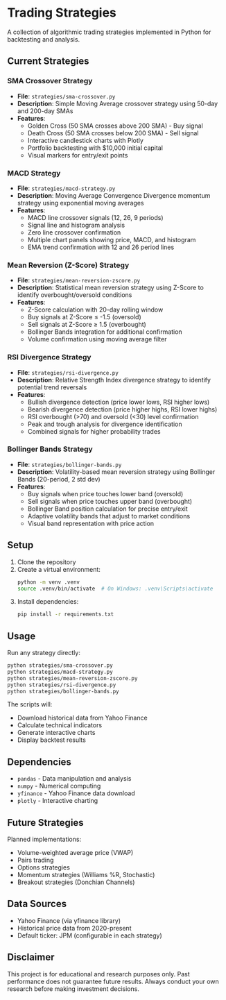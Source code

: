 # Trading Strategies

A collection of algorithmic trading strategies implemented in Python for backtesting and analysis.

## Current Strategies

### SMA Crossover Strategy
- **File**: `strategies/sma-crossover.py`
- **Description**: Simple Moving Average crossover strategy using 50-day and 200-day SMAs
- **Features**:
  - Golden Cross (50 SMA crosses above 200 SMA) - Buy signal
  - Death Cross (50 SMA crosses below 200 SMA) - Sell signal
  - Interactive candlestick charts with Plotly
  - Portfolio backtesting with $10,000 initial capital
  - Visual markers for entry/exit points

### MACD Strategy
- **File**: `strategies/macd-strategy.py`
- **Description**: Moving Average Convergence Divergence momentum strategy using exponential moving averages
- **Features**:
  - MACD line crossover signals (12, 26, 9 periods)
  - Signal line and histogram analysis
  - Zero line crossover confirmation
  - Multiple chart panels showing price, MACD, and histogram
  - EMA trend confirmation with 12 and 26 period lines

### Mean Reversion (Z-Score) Strategy
- **File**: `strategies/mean-reversion-zscore.py`
- **Description**: Statistical mean reversion strategy using Z-Score to identify overbought/oversold conditions
- **Features**:
  - Z-Score calculation with 20-day rolling window
  - Buy signals at Z-Score ≤ -1.5 (oversold)
  - Sell signals at Z-Score ≥ 1.5 (overbought)
  - Bollinger Bands integration for additional confirmation
  - Volume confirmation using moving average filter

### RSI Divergence Strategy
- **File**: `strategies/rsi-divergence.py`
- **Description**: Relative Strength Index divergence strategy to identify potential trend reversals
- **Features**:
  - Bullish divergence detection (price lower lows, RSI higher lows)
  - Bearish divergence detection (price higher highs, RSI lower highs)
  - RSI overbought (>70) and oversold (<30) level confirmation
  - Peak and trough analysis for divergence identification
  - Combined signals for higher probability trades

### Bollinger Bands Strategy
- **File**: `strategies/bollinger-bands.py`
- **Description**: Volatility-based mean reversion strategy using Bollinger Bands (20-period, 2 std dev)
- **Features**:
  - Buy signals when price touches lower band (oversold)
  - Sell signals when price touches upper band (overbought)
  - Bollinger Band position calculation for precise entry/exit
  - Adaptive volatility bands that adjust to market conditions
  - Visual band representation with price action

## Setup

1. Clone the repository
2. Create a virtual environment:
   ```bash
   python -m venv .venv
   source .venv/bin/activate  # On Windows: .venv\Scripts\activate
   ```
3. Install dependencies:
   ```bash
   pip install -r requirements.txt
   ```

## Usage

Run any strategy directly:
```bash
python strategies/sma-crossover.py
python strategies/macd-strategy.py
python strategies/mean-reversion-zscore.py
python strategies/rsi-divergence.py
python strategies/bollinger-bands.py
```

The scripts will:
- Download historical data from Yahoo Finance
- Calculate technical indicators
- Generate interactive charts
- Display backtest results

## Dependencies

- `pandas` - Data manipulation and analysis
- `numpy` - Numerical computing
- `yfinance` - Yahoo Finance data download
- `plotly` - Interactive charting

## Future Strategies

Planned implementations:
- Volume-weighted average price (VWAP)
- Pairs trading
- Options strategies
- Momentum strategies (Williams %R, Stochastic)
- Breakout strategies (Donchian Channels)

## Data Sources

- Yahoo Finance (via yfinance library)
- Historical price data from 2020-present
- Default ticker: JPM (configurable in each strategy)

## Disclaimer

This project is for educational and research purposes only. Past performance does not guarantee future results. Always conduct your own research before making investment decisions. 